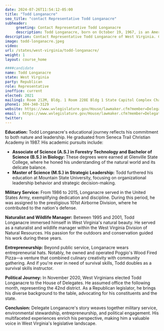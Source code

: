```yaml
---
date: 2024-07-26T11:54:12-05:00
title: "Todd Longanacre"
seo_title: "contact Representative Todd Longanacre"
subheader:
     greeting: Contact Representative Todd Longanacre
     description: Todd Longanacre, born on October 19, 1967, is an American politician affiliated with the Republican Party. He serves as a member of the West Virginia House of Delegates, representing District 47, and assumed office on December 1, 2022.
description: Contact Representative Todd Longanacre of West Virginia. Contact information for Todd Longanacre includes email address, phone number, and mailing address.
image: todd-longanacre.jpeg
video:
url: /states/west-virginia/todd-longanacre/
weight: 1
layout: course_home

####candidate
name: Todd Longanacre
state: West Virginia
party: Republican
role: Representative
inoffice: current
elected: 2021
mailing1: Room 212M, Bldg. 1 Room 228E Bldg 1 State Capitol Complex Charleston, WV 25305
phone1: 304-340-3129
website: https://www.wvlegislature.gov/House/lawmaker.cfm?member=Delegate%20Longanacre/
email : https://www.wvlegislature.gov/House/lawmaker.cfm?member=Delegate%20Longanacre/
twitter:
---
```

**Education:**
Todd Longanacre's educational journey reflects his commitment to both nature and leadership. He graduated from Seneca Trail Christian Academy in 1987. His academic pursuits include:

- **Associate of Science (A.S.) in Forestry Technology and Bachelor of Science (B.S.) in Biology:** These degrees were earned at Glenville State College, where he honed his understanding of the natural world and its delicate balance.
- **Master of Science (M.S.) in Strategic Leadership:** Todd furthered his education at Mountain State University, focusing on organizational leadership behavior and strategic decision-making.

**Military Service:**
From 1986 to 2015, Longanacre served in the United States Army, exemplifying dedication and discipline. During this period, he was assigned to the prestigious 101st Airborne Division, where he contributed to the nation's defense.

**Naturalist and Wildlife Manager:**
Between 1995 and 2001, Todd Longanacre immersed himself in West Virginia's natural beauty. He served as a naturalist and wildlife manager within the West Virginia Division of Natural Resources. His passion for the outdoors and conservation guided his work during these years.

**Entrepreneurship:**
Beyond public service, Longanacre wears entrepreneurial hats. Notably, he owned and operated Poggio's Wood Fired Pizza—a venture that combined culinary creativity with community gathering. And if you're ever in need of survival skills, Todd doubles as a survival skills instructor. ️

 **Political Journey:**
In November 2020, West Virginians elected Todd Longanacre to the House of Delegates. He assumed office the following month, representing the 42nd district. As a Republican legislator, he brings his diverse background to the table, advocating for his constituents and the state.

**Conclusion:**
Delegate Longanacre's story weaves together military service, environmental stewardship, entrepreneurship, and political engagement. His multifaceted experiences enrich his perspective, making him a valuable voice in West Virginia's legislative landscape.
